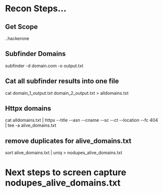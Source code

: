 # **Recon Steps...**

## Get Scope
  ..hackerone

## Subfinder Domains 
  subfinder -d domain.com -o output.txt
  
## Cat all subfinder results into one file
  cat domain_1_output.txt domain_2_output.txt > alldomains.txt
  
## Httpx domains
  cat alldomains.txt | httpx --title --asn --cname --sc --ct --location --fc 404 | tee -a alive_domains.txt 
  
## remove duplicates for alive_domains.txt
  sort alive_domains.txt | uniq > nodupes_alive_domains.txt
  

# Next steps to screen capture nodupes_alive_domains.txt
